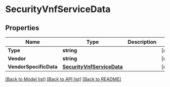 # SecurityVnfServiceData

## Properties

Name | Type | Description | Notes
------------ | ------------- | ------------- | -------------
**Type** | **string** |  | [optional] 
**Vendor** | **string** |  | [optional] 
**VendorSpecificData** | [**SecurityVnfServiceData**](security_vnf_service_data.md) |  | [optional] 

[[Back to Model list]](../README.md#documentation-for-models) [[Back to API list]](../README.md#documentation-for-api-endpoints) [[Back to README]](../README.md)


